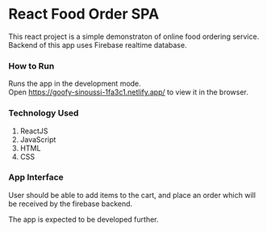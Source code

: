 # React Food Order SPA

This react project is a simple demonstraton of online food ordering service. Backend of this app uses Firebase realtime database.


### How to Run

Runs the app in the development mode.\
Open https://goofy-sinoussi-1fa3c1.netlify.app/ to view it in the browser.

### Technology Used
1. ReactJS
2. JavaScript
3. HTML
4. CSS

### App Interface
User should be able to add items to the cart, and place an order which will be received by the firebase backend.



The app is expected to be developed further.